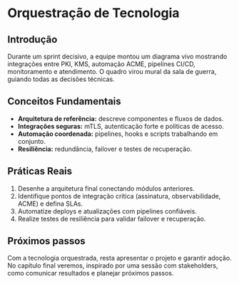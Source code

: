 # Orquestração de Tecnologia

## Introdução

Durante um sprint decisivo, a equipe montou um diagrama vivo mostrando integrações entre PKI, KMS, automação ACME, pipelines CI/CD, monitoramento e atendimento. O quadro virou mural da sala de guerra, guiando todas as decisões técnicas.

## Conceitos Fundamentais

- **Arquitetura de referência:** descreve componentes e fluxos de dados.
- **Integrações seguras:** mTLS, autenticação forte e políticas de acesso.
- **Automação coordenada:** pipelines, hooks e scripts trabalhando em conjunto.
- **Resiliência:** redundância, failover e testes de recuperação.

## Práticas Reais

1. Desenhe a arquitetura final conectando módulos anteriores.
2. Identifique pontos de integração crítica (assinatura, observabilidade, ACME) e defina SLAs.
3. Automatize deploys e atualizações com pipelines confiáveis.
4. Realize testes de resiliência para validar failover e recuperação.

## Próximos passos

Com a tecnologia orquestrada, resta apresentar o projeto e garantir adoção. No capítulo final veremos, inspirado por uma sessão com stakeholders, como comunicar resultados e planejar próximos passos.
